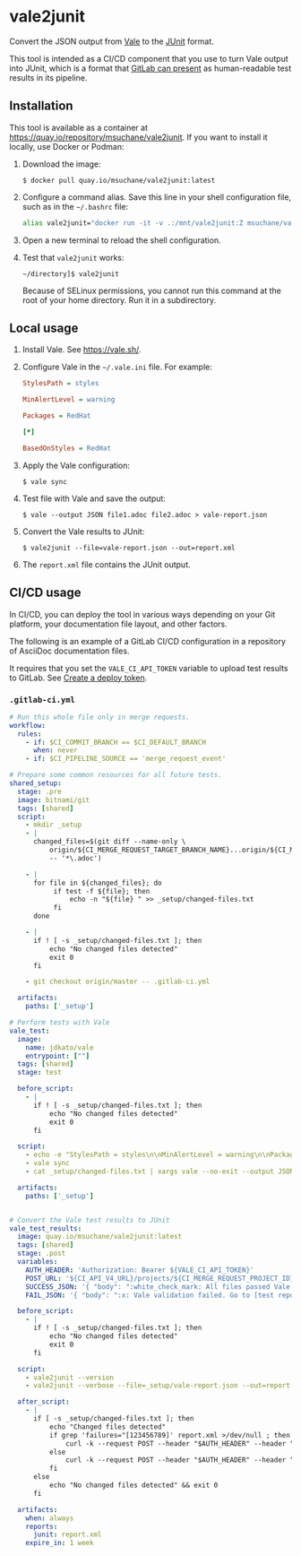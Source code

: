 # vale2junit

Convert the JSON output from [Vale](https://vale.sh/) to the [JUnit](https://junit.org/) format.

This tool is intended as a CI/CD component that you use to turn Vale output into JUnit, which is a format that [GitLab can present](https://docs.gitlab.com/ee/ci/testing/unit_test_reports.html) as human-readable test results in its pipeline.


## Installation

This tool is available as a container at <https://quay.io/repository/msuchane/vale2junit>. If you want to install it locally, use Docker or Podman:

1. Download the image:

    ```
    $ docker pull quay.io/msuchane/vale2junit:latest
    ```

2. Configure a command alias. Save this line in your shell configuration file, such as in the `~/.bashrc` file:

    ```bash
    alias vale2junit="docker run -it -v .:/mnt/vale2junit:Z msuchane/vale2junit vale2junit"
    ```

3. Open a new terminal to reload the shell configuration.

4. Test that `vale2junit` works:

    ```
    ~/directory]$ vale2junit
    ```

    Because of SELinux permissions, you cannot run this command at the root of your home directory. Run it in a subdirectory.


## Local usage

1. Install Vale. See <https://vale.sh/>.

2. Configure Vale in the `~/.vale.ini` file. For example:

    ```ini
    StylesPath = styles
    
    MinAlertLevel = warning
    
    Packages = RedHat
    
    [*]
    
    BasedOnStyles = RedHat
    ```
3. Apply the Vale configuration:

    ```
    $ vale sync
    ```

4. Test file with Vale and save the output:

    ```
    $ vale --output JSON file1.adoc file2.adoc > vale-report.json
    ```

5. Convert the Vale results to JUnit:

    ```
    $ vale2junit --file=vale-report.json --out=report.xml
    ```

6. The `report.xml` file contains the JUnit output.


## CI/CD usage

In CI/CD, you can deploy the tool in various ways depending on your Git platform, your documentation file layout, and other factors.

The following is an example of a GitLab CI/CD configuration in a repository of AsciiDoc documentation files.

It requires that you set the `VALE_CI_API_TOKEN` variable to upload test results to GitLab. See [Create a deploy token](https://docs.gitlab.com/ee/user/project/deploy_tokens/index.html#create-a-deploy-token).

### `.gitlab-ci.yml`

```yaml
# Run this whole file only in merge requests.
workflow:
  rules:
    - if: $CI_COMMIT_BRANCH == $CI_DEFAULT_BRANCH
      when: never
    - if: $CI_PIPELINE_SOURCE == 'merge_request_event'

# Prepare some common resources for all future tests.
shared_setup:
  stage: .pre
  image: bitnami/git
  tags: [shared]
  script:
    - mkdir _setup
    - |
      changed_files=$(git diff --name-only \
          origin/${CI_MERGE_REQUEST_TARGET_BRANCH_NAME}...origin/${CI_MERGE_REQUEST_SOURCE_BRANCH_NAME} \
          -- '*\.adoc')

    - |
      for file in ${changed_files}; do
           if test -f ${file}; then
               echo -n "${file} " >> _setup/changed-files.txt
           fi
      done

    - |
      if ! [ -s _setup/changed-files.txt ]; then
          echo "No changed files detected"
          exit 0
      fi

    - git checkout origin/master -- .gitlab-ci.yml

  artifacts:
    paths: ['_setup']

# Perform tests with Vale
vale_test:
  image:
    name: jdkato/vale
    entrypoint: [""]
  tags: [shared]
  stage: test

  before_script:
    - |
      if ! [ -s _setup/changed-files.txt ]; then
          echo "No changed files detected"
          exit 0
      fi

  script:
    - echo -e "StylesPath = styles\n\nMinAlertLevel = warning\n\nPackages = RedHat\n\n[*]\n\nBasedOnStyles = RedHat" > .vale.ini
    - vale sync
    - cat _setup/changed-files.txt | xargs vale --no-exit --output JSON > _setup/vale-report.json

  artifacts:
    paths: ['_setup']


# Convert the Vale test results to JUnit
vale_test_results:
  image: quay.io/msuchane/vale2junit:latest
  tags: [shared]
  stage: .post
  variables:
    AUTH_HEADER: 'Authorization: Bearer ${VALE_CI_API_TOKEN}'
    POST_URL: '${CI_API_V4_URL}/projects/${CI_MERGE_REQUEST_PROJECT_ID}/merge_requests/${CI_MERGE_REQUEST_IID}/notes'
    SUCCESS_JSON: '{ "body": ":white_check_mark: All files passed Vale validation." }'
    FAIL_JSON: '{ "body": ":x: Vale validation failed. Go to [test reports](${CI_PROJECT_URL}/-/pipelines/${CI_PIPELINE_ID}/test_report) and click vale_test_results to see the itemized list of failures." }'

  before_script:
    - |
      if ! [ -s _setup/changed-files.txt ]; then
          echo "No changed files detected"
          exit 0
      fi

  script:
    - vale2junit --version
    - vale2junit --verbose --file=_setup/vale-report.json --out=report.xml

  after_script:
    - |
      if [ -s _setup/changed-files.txt ]; then
          echo "Changed files detected"
          if grep 'failures="[123456789]' report.xml >/dev/null ; then
              curl -k --request POST --header "$AUTH_HEADER" --header "Content-Type: application/json" "$POST_URL" --data-raw "$FAIL_JSON"
          else
              curl -k --request POST --header "$AUTH_HEADER" --header "Content-Type: application/json" "$POST_URL" --data-raw "$SUCCESS_JSON"
          fi
      else
          echo "No changed files detected" && exit 0
      fi

  artifacts:
    when: always
    reports:
      junit: report.xml
    expire_in: 1 week
```
